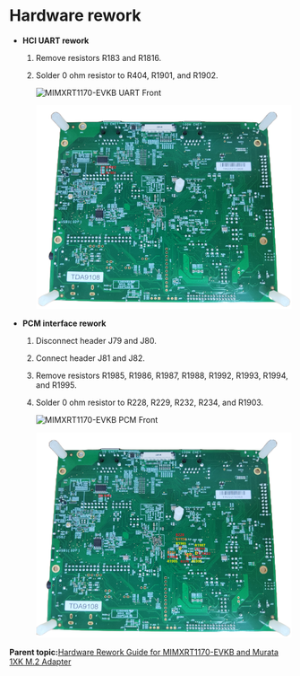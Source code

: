 # Hardware rework 

-   **HCI UART rework**
    1.  Remove resistors R183 and R1816.
    2.  Solder 0 ohm resistor to R404, R1901, and R1902.

        ![](../images/MIMXRT1170-EVKB-UART_Front.png "MIMXRT1170-EVKB UART Front")

        ![](../images/MIMXRT1170-EVKB-UART_Back.png "MIMXRT1170-EVKB UART Back")

-   **PCM interface rework**
    1.  Disconnect header J79 and J80.
    2.  Connect header J81 and J82.
    3.  Remove resistors R1985, R1986, R1987, R1988, R1992, R1993, R1994, and R1995.
    4.  Solder 0 ohm resistor to R228, R229, R232, R234, and R1903.

        ![](../images/MIMXRT1170-EVKB-PCM_Front.png "MIMXRT1170-EVKB PCM Front")

        ![](../images/MIMXRT1170-EVKB-PCM_Back.png "MIMXRT1170-EVKB PCM Back")


**Parent topic:**[Hardware Rework Guide for MIMXRT1170-EVKB and Murata 1XK M.2 Adapter](../topics/MIMXRT1170-EVKB_Murata_1XKM2.md)

